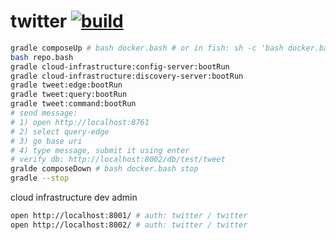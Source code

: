 twitter [![build](https://travis-ci.org/daggerok/twitter.svg?branch=master)](https://travis-ci.org/daggerok/twitter)
=======

```bash
gradle composeUp # bash docker.bash # or in fish: sh -c 'bash docker.bash stop'
bash repo.bash
gradle cloud-infrastructure:config-server:bootRun
gradle cloud-infrastructure:discovery-server:bootRun
gradle tweet:edge:bootRun
gradle tweet:query:bootRun
gradle tweet:command:bootRun
# send message:
# 1) open http://localhost:8761
# 2) select query-edge
# 3) go base uri
# 4) type message, submit it using enter
# verify db: http://localhost:8002/db/test/tweet
gralde composeDown # bash docker.bash stop
gradle --stop
```

cloud infrastructure dev admin

```bash
open http://localhost:8001/ # auth: twitter / twitter
open http://localhost:8002/ # auth: twitter / twitter
```
